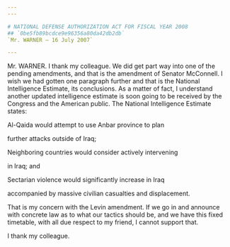```yaml
---
---

# NATIONAL DEFENSE AUTHORIZATION ACT FOR FISCAL YEAR 2008
## `0be5fb89bcdce9e96356a80da42db2db`
`Mr. WARNER — 16 July 2007`

---
```



Mr. WARNER. I thank my colleague. We did get part way into one of the 
pending amendments, and that is the amendment of Senator McConnell. I 
wish we had gotten one paragraph further and that is the National 
Intelligence Estimate, its conclusions. As a matter of fact, I 
understand another updated intelligence estimate is soon going to be 
received by the Congress and the American public. The National 
Intelligence Estimate states:




 Al-Qaida would attempt to use Anbar province to plan 


 further attacks outside of Iraq;



 Neighboring countries would consider actively intervening 


 in Iraq; and



 Sectarian violence would significantly increase in Iraq 


 accompanied by massive civilian casualties and displacement.


That is my concern with the Levin amendment. If we go in and announce 
with concrete law as to what our tactics should be, and we have this 
fixed timetable, with all due respect to my friend, I cannot support 
that.

I thank my colleague.